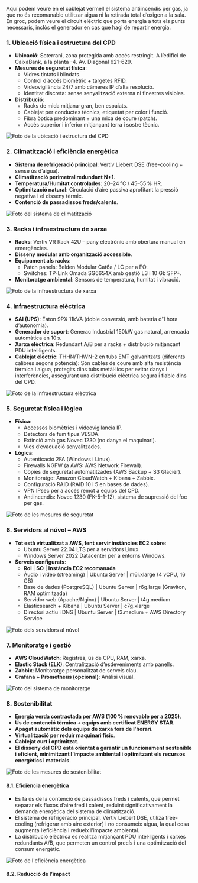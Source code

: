 Aquí podem veure en el cablejat vermell el sistema antiincendis per gas, ja que no és recomanable utilitzar aigua ni la retirada total d’oxigen a la sala.  
En groc, podem veure el circuit elèctric que porta energia a tots els punts necessaris, inclòs el generador en cas que hagi de repartir energia.


### 1. Ubicació física i estructura del CPD
- **Ubicació**: Soterrani, zona protegida amb accés restringit. A l’edifici de CaixaBank, a la planta -4. Av. Diagonal 621-629.
- **Mesures de seguretat física**:
  - Vidres tintats i blindats.
  - Control d’accés biomètric + targetes RFID.
  - Videovigilància 24/7 amb càmeres IP d’alta resolució.
  - Identitat discreta: sense senyalització externa ni finestres visibles.
- **Distribució**:
  - Racks de mida mitjana-gran, ben espaiats.
  - Cablejat per conductes tècnics, etiquetat per color i funció.
  - Fibra òptica predominant + una mica de coure (patch).
  - Accés superior i inferior mitjançant terra i sostre tècnic.

![Foto de la ubicació i estructura del CPD](foto-ubicacio-estructura-cpd.jpg)

### 2. Climatització i eficiència energètica
- **Sistema de refrigeració principal**: Vertiv Liebert DSE (free-cooling + sense ús d’aigua).
- **Climatització perimetral redundant N+1**.
- **Temperatura/Humitat controlades**: 20–24 °C / 45–55 % HR.
- **Optimització natural**: Circulació d’aire passiva aprofitant la pressió negativa i el disseny tèrmic.
- **Contenció de passadissos freds/calents**.

![Foto del sistema de climatització](foto-sistema-climatitzacio.jpg)

### 3. Racks i infraestructura de xarxa
- **Racks**: Vertiv VR Rack 42U – pany electrònic amb obertura manual en emergències.
- **Disseny modular amb organització accessible**.
- **Equipament als racks**:
  - Patch panels: Belden Modular Cat6a / LC per a FO.
  - Switches: TP-Link Omada SG6654X amb gestió L3 i 10 Gb SFP+.
- **Monitoratge ambiental**: Sensors de temperatura, humitat i vibració.

![Foto de la infraestructura de xarxa](foto-infraestructura-xarxa.jpg)

### 4. Infraestructura elèctrica
- **SAI (UPS)**: Eaton 9PX 11kVA (doble conversió, amb bateria d’1 hora d’autonomia).
- **Generador de suport**: Generac Industrial 150kW gas natural, arrencada automàtica en 10 s.
- **Xarxa elèctrica**: Redundant A/B per a racks + distribució mitjançant PDU intel·ligents.
- **Cablejat elèctric**: THHN/THWN-2 en tubs EMT galvanitzats (diferents calibres segons potència): Són cables de coure amb alta resistència tèrmica i aigua, protegits dins tubs metàl·lics per evitar danys i interferències, assegurant una distribució elèctrica segura i fiable dins del CPD.

![Foto de la infraestructura elèctrica](foto-infraestructura-electrica.jpg)

### 5. Seguretat física i lògica
- **Física**:
  - Accessos biomètrics i videovigilància IP.
  - Detectors de fum tipus VESDA.
  - Extinció amb gas Novec 1230 (no danya el maquinari).
  - Vies d’evacuació senyalitzades.
- **Lògica**:
  - Autenticació 2FA (Windows i Linux).
  - Firewalls NGFW (a AWS: AWS Network Firewall).
  - Còpies de seguretat automatitzades (AWS Backup + S3 Glacier).
  - Monitoratge: Amazon CloudWatch + Kibana + Zabbix.
  - Configuració RAID (RAID 10 i 5 en bases de dades).
  - VPN IPsec per a accés remot a equips del CPD.
  - Antiincendis: Novec 1230 (FK-5-1-12), sistema de supressió del foc per gas.

![Foto de les mesures de seguretat](foto-seguretat.jpg)

### 6. Servidors al núvol – AWS
- **Tot està virtualitzat a AWS, fent servir instàncies EC2 sobre**:
  - Ubuntu Server 22.04 LTS per a servidors Linux.
  - Windows Server 2022 Datacenter per a entorns Windows.
- **Serveis configurats**:
  - **Rol** | **SO** | **Instància EC2 recomanada**
  - Àudio i vídeo (streaming) | Ubuntu Server | m6i.xlarge (4 vCPU, 16 GB)
  - Base de dades (PostgreSQL) | Ubuntu Server | r6g.large (Graviton, RAM optimitzada)
  - Servidor web (Apache/Nginx) | Ubuntu Server | t4g.medium
  - Elasticsearch + Kibana | Ubuntu Server | c7g.xlarge
  - Directori actiu i DNS | Ubuntu Server | t3.medium + AWS Directory Service


![Foto dels servidors al núvol](foto-servidors-nucl.jpg)

### 7. Monitoratge i gestió
- **AWS CloudWatch**: Registres, ús de CPU, RAM, xarxa.
- **Elastic Stack (ELK)**: Centralització d’esdeveniments amb panells.
- **Zabbix**: Monitoratge personalitzat de serveis clau.
- **Grafana + Prometheus (opcional)**: Anàlisi visual.

![Foto del sistema de monitoratge](foto-monitoratge.jpg)

### 8. Sostenibilitat
- **Energia verda contractada per AWS (100 % renovable per a 2025)**.
- **Ús de contenció tèrmica + equips amb certificat ENERGY STAR**.
- **Apagat automàtic dels equips de xarxa fora de l’horari**.
- **Virtualització per reduir maquinari físic**.
- **Cablejat curt i optimitzat**.
- **El disseny del CPD està orientat a garantir un funcionament sostenible i eficient, minimitzant l’impacte ambiental i optimitzant els recursos energètics i materials**.

![Foto de les mesures de sostenibilitat](foto-sostenibilitat.jpg)

#### 8.1. Eficiència energètica
- Es fa ús de la contenció de passadissos freds i calents, que permet separar els fluxos d’aire fred i calent, reduïnt significativament la demanda energètica del sistema de climatització.
- El sistema de refrigeració principal, Vertiv Liebert DSE, utiliza free-cooling (refrigerar amb aire exterior) i no consumeix aigua, la qual cosa augmenta l’eficiència i redueix l’impacte ambiental.
- La distribució elèctrica es realitza mitjançant PDU intel·ligents i xarxes redundants A/B, que permeten un control precís i una optimització del consum energètic.

![Foto de l'eficiència energètica](foto-eficiencia-energetica.jpg)

#### 8.2. Reducció de l’impact
